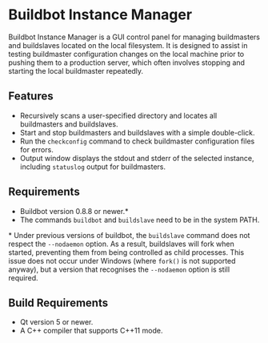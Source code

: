Buildbot Instance Manager
=========================

Buildbot Instance Manager is a GUI control panel for managing buildmasters and buildslaves located on the local filesystem. It is designed to assist in testing buildmaster configuration changes on the local machine prior to pushing them to a production server, which often involves stopping and starting the local buildmaster repeatedly.

Features
--------

<ul>
	<li>Recursively scans a user-specified directory and locates all buildmasters and buildslaves.</li>
	<li>Start and stop buildmasters and buildslaves with a simple double-click.</li>
	<li>Run the <code style="display:inline;">checkconfig</code> command to check buildmaster configuration files for errors.</li>
	<li>Output window displays the stdout and stderr of the selected instance, including <code style="display:inline;">statuslog</code> output for buildmasters.</li>
</ul>

Requirements
------------

<ul>
	<li>Buildbot version 0.8.8 or newer.*</li>
	<li>The commands <code style="display:inline;">buildbot</code> and <code style="display:inline;">buildslave</code> need to be in the system PATH.</li>
</ul>

\* Under previous versions of buildbot, the <code style="display:inline;">buildslave</code> command does not respect the <code style="display:inline;">--nodaemon</code> option. As a result, buildslaves will fork when started, preventing them from being controlled as child processes. This issue does not occur under Windows (where <code style="display:inline;">fork()</code> is not supported anyway), but a version that recognises the <code style="display:inline;">--nodaemon</code> option is still required.

Build Requirements
------------------

<ul>
	<li>Qt version 5 or newer.</li>
	<li>A C++ compiler that supports C++11 mode.</li>
</ul>

